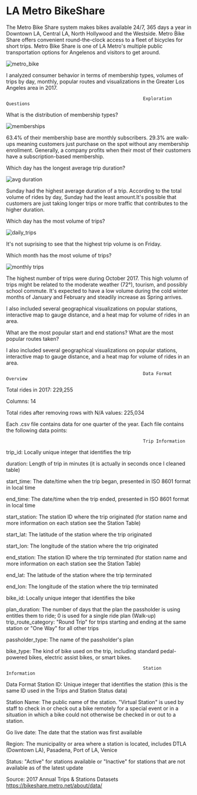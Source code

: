# LA Metro BikeShare 

The Metro Bike Share system makes bikes available 24/7, 365 days a year in Downtown LA, Central LA, North Hollywood and the Westside. Metro Bike Share offers convenient round-the-clock access to a fleet of bicycles for short trips. Metro Bike Share is one of LA Metro's multiple public transportation options for Angelenos and visitors to get around.


![metro_bike](https://github.com/aclao89/LA_Metro_Bike/blob/master/Images/DSC01282-1600x885.jpg)

I analyzed consumer behavior in terms of membership types, volumes of trips by day, monthly, popular routes and visualizations in the Greater Los Angeles area in 2017.


                                                        Exploration Questions
                                                        
 
 What is the distribution of membership types? 
 
 ![memberships](https://github.com/aclao89/LA_Metro_Bike/blob/master/Images/membership_types.png)
 
 63.4% of their membership base are monthly subscribers. 29.3% are walk-ups meaning customers just purchase on the spot without any membership enrollment. Generally, a company profits when their most of their customers have a subscription-based membership.
 
 
 Which day has the longest average trip duration?
 
 ![avg duration](https://github.com/aclao89/LA_Metro_Bike/blob/master/Images/avg_trip_duration_by_day.png)
 
 Sunday had the highest average duration of a trip. According to the total volume of rides by day, Sunday had the least amount.It's possible that customers are just taking longer trips or more traffic that contributes to the higher duration.
 
 
 Which day has the most volume of trips?
 
 
 ![daily_trips](https://github.com/aclao89/LA_Metro_Bike/blob/master/Images/daily_trips_by_week.png)
 
 It's not suprising to see that the highest trip volume is on Friday. 
 
 
 Which month has the most volume of trips? 
 
 ![monthly trips](
https://github.com/aclao89/LA_Metro_Bike/blob/master/Images/monthly_trips_2017.png)

The highest number of trips were during October 2017. This high volumn of trips might be related to the moderate weather (72°), tourism, and possibly school commute. It's expected to have a low volume during the cold winter months of January and February and steadily increase as Spring arrives.


 I also included several geographical visualizations on popular stations, interactive map to gauge distance, and a heat map for volume of rides in an area.

 What are the most popular start and end stations?
 What are the most popular routes taken?
 
 
 
 I also included several geographical visualizations on popular stations, interactive map to gauge distance, and a heat map for volume of rides in an area.
 


                                                        Data Format Overview
Total rides in 2017: 229,255

Columns: 14 

Total rides after removing rows with N/A values: 225,034


Each .csv file contains data for one quarter of the year. Each file contains the following data points:

                                                        Trip Information

trip_id: Locally unique integer that identifies the trip

duration: Length of trip in minutes (it is actually in seconds once I cleaned table)

start_time: The date/time when the trip began, presented in ISO 8601 format in local time

end_time: The date/time when the trip ended, presented in ISO 8601 format in local time

start_station: The station ID where the trip originated (for station name and more information on each station see the Station Table)

start_lat: The latitude of the station where the trip originated

start_lon: The longitude of the station where the trip originated

end_station: The station ID where the trip terminated (for station name and more information on each station see the Station Table)

end_lat: The latitude of the station where the trip terminated

end_lon: The longitude of the station where the trip terminated

bike_id:  Locally unique integer that identifies the bike

plan_duration: The number of days that the plan the passholder is using entitles them to ride; 0 is used for a single ride plan (Walk-up)
trip_route_category: "Round Trip" for trips starting and ending at the same station or "One Way" for all other trips

passholder_type: The name of the passholder's plan

bike_type: The kind of bike used on the trip, including standard pedal-powered bikes, electric assist bikes, or smart bikes.


                                                        Station Information

Data Format
Station ID: Unique integer that identifies the station (this is the same ID used in the Trips and Station Status data)

Station Name: The public name of the station. "Virtual Station" is used by staff to check in or check out a bike remotely for a special
event or in a situation in which a bike could not otherwise be checked in or out to a station.

Go live date: The date that the station was first available

Region: The municipality or area where a station is located, includes DTLA (Downtown LA), Pasadena, Port of LA, Venice

Status: "Active" for stations available or "Inactive" for stations that are not available as of the latest update

      
 
 
Source: 2017 Annual Trips & Stations Datasets https://bikeshare.metro.net/about/data/
